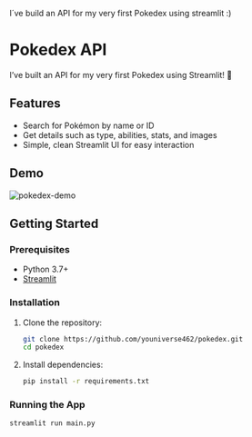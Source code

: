 I´ve build an API for my very first Pokedex using streamlit :)
 # Pokedex API

I’ve built an API for my very first Pokedex using Streamlit! 🎉

## Features

- Search for Pokémon by name or ID
- Get details such as type, abilities, stats, and images
- Simple, clean Streamlit UI for easy interaction

## Demo

![pokedex-demo](url-to-screenshot-or-gif)

## Getting Started

### Prerequisites

- Python 3.7+
- [Streamlit](https://streamlit.io/)

### Installation

1. Clone the repository:
    ```bash
    git clone https://github.com/youniverse462/pokedex.git
    cd pokedex
    ```
2. Install dependencies:
    ```bash
    pip install -r requirements.txt
    ```

### Running the App

```bash
streamlit run main.py
